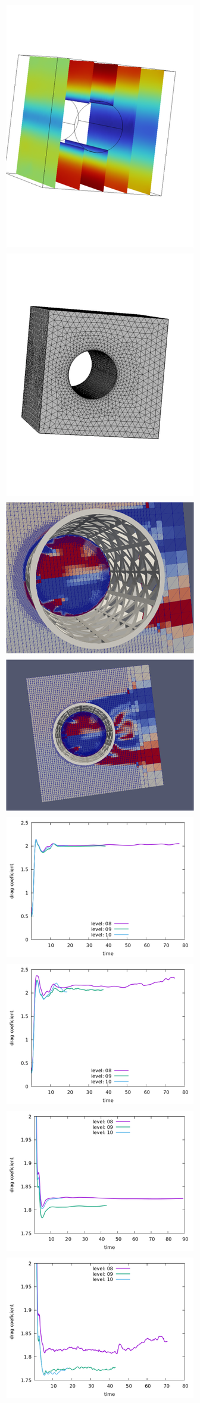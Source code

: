 <p align="center"><img src="comsol_flow.png"/></p>
<p align="center"><img src="comsol_mesh.png"/></p>

<p align="center"><img src="mesh.png"/></p>
<p align="center"><img src="mesh1.png"/></p>

<p align="center"><img src="smooth.800.png"/></p>
<p align="center"><img src="smooth.2000.png"/></p>

<p align="center"><img src="nohelix.800.png"/></p>
<p align="center"><img src="nohelix.2000.png"/></p>
